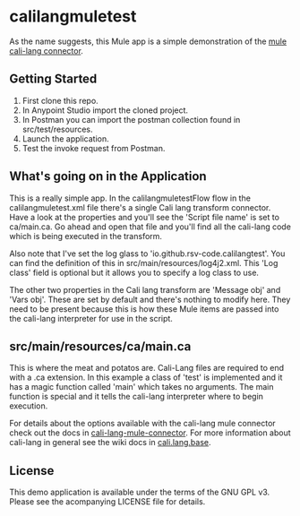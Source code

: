 # calilangmuletest

As the name suggests, this Mule app is a simple demonstration of the [mule cali-lang connector](https://github.com/rsv-code/cali-lang-mule-connector).

## Getting Started

1. First clone this repo.
2. In Anypoint Studio import the cloned project.
3. In Postman you can import the postman collection found in src/test/resources.
4. Launch the application.
5. Test the invoke request from Postman.

## What's going on in the Application

This is a really simple app. In the calilangmuletestFlow flow in the calilangmuletest.xml file there's a single Cali lang transform connector. Have a look at the properties and you'll see the 'Script file name' is set to ca/main.ca. Go ahead and open that file and you'll find all the cali-lang code which is being executed in the transform.

Also note that I've set the log glass to 'io.github.rsv-code.calilangtest'. You can find the definition of this in src/main/resources/log4j2.xml. This 'Log class' field is optional but it allows you to specify a log class to use.

The other two properties in the Cali lang transform are 'Message obj' and 'Vars obj'. These are set by default and there's nothing to modify here. They need to be present because this is how these Mule items are passed into the cali-lang interpreter for use in the script.

## src/main/resources/ca/main.ca

This is where the meat and potatos are. Cali-Lang files are required to end with a .ca extension. In this example a class of 'test' is implemented and it has a magic function called 'main' which takes no arguments. The main function is special and it tells the cali-lang interpreter where to begin execution.

For details about the options available with the cali-lang mule connector check out the docs in [cali-lang-mule-connector](https://github.com/rsv-code/cali-lang-mule-connector). For more information about cali-lang in general see the wiki docs in [cali.lang.base](https://github.com/cali-lang/cali.lang.base).

## License

This demo application is available under the terms of the GNU GPL v3. Please see the acompanying LICENSE file for details.
